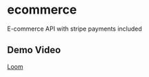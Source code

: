 # ecommerce
E-commerce API with stripe payments included

## Demo Video
[Loom](https://www.loom.com/share/f38899cf8a4f4f32855b4a5439271b4b)
